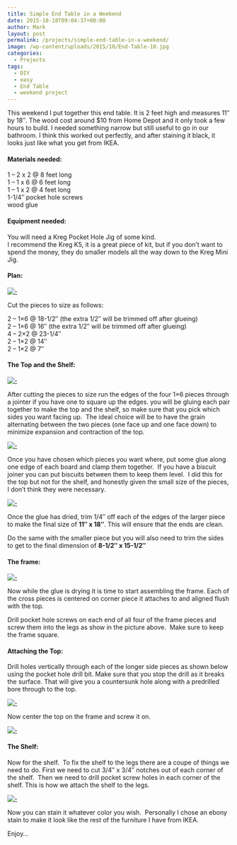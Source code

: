 ```yaml
---
title: Simple End Table in a Weekend
date: 2015-10-18T09:04:37+00:00
author: Mark
layout: post
permalink: /projects/simple-end-table-in-a-weekend/
image: /wp-content/uploads/2015/10/End-Table-10.jpg
categories:
  - Projects
tags:
  - DIY
  - easy
  - End Table
  - weekend project
---
```


This weekend I put together this end table. It is 2 feet high and measures 11&#8243; by 18&#8243;. The wood cost around $10 from Home Depot and it only took a few hours to build.&nbsp;I needed something narrow but still useful to&nbsp;go in our bathroom. I think this worked out perfectly, and after staining it black, it looks just like what you get from IKEA.

#### Materials needed:

1 – 2 x 2 @ 8 feet long  
1 – 1 x 6 @ 6 feet long  
1 – 1 x 2 @ 4 feet long  
1-1/4&#8243; pocket hole screws  
wood glue

#### Equipment needed:

You will need a Kreg Pocket Hole Jig of some kind.  
I recommend the Kreg K5, it is a great piece of kit, but if you don&#8217;t want to spend the money, they do smaller models all the way down to the Kreg Mini Jig.

#### Plan:

[![-](/assets/images/simple-end-table-in-a-weekend/End-Table-240x300.png)](/assets/images/simple-end-table-in-a-weekend/End-Table.png)

Cut the pieces to size as follows:

2 – 1&#215;6 @ 18-1/2&#8243; (the extra 1/2&#8243; will be trimmed off after glueing)  
2 – 1&#215;6 @ 16&#8243;&nbsp;(the extra 1/2&#8243; will be trimmed off after glueing)  
4 – 2&#215;2 @ 23-1/4&#8243;  
2 – 1&#215;2 @ 14&#8243;  
2 – 1&#215;2 @ 7&#8243;

#### The Top and the Shelf:

[![-](/assets/images/simple-end-table-in-a-weekend/End-Table-1-225x300.jpg)](/assets/images/simple-end-table-in-a-weekend/End-Table-1.png)

After cutting the pieces to size run the edges of the four 1&#215;6 pieces through a jointer if you have one to square up the edges. you will be gluing each pair together to make the top and the shelf, so make sure that you pick which sides you want facing up. &nbsp;The ideal choice will be to have the grain alternating between the two pieces (one face up and one face down) to minimize expansion and contraction of the top.

[![-](/assets/images/simple-end-table-in-a-weekend/End-Table-3-300x225.jpg)](/assets/images/simple-end-table-in-a-weekend/End-Table-3.png)

Once you have chosen which pieces you want where, put some glue along one edge of each board and clamp them together. &nbsp;If you have a biscuit joiner you can put biscuits between them to keep them level. &nbsp;I did this for the top but not for the shelf, and honestly given the small size of the pieces, I don&#8217;t think they were necessary.

[![-](/assets/images/simple-end-table-in-a-weekend/End-Table-4-300x225.jpg)](/assets/images/simple-end-table-in-a-weekend/End-Table-4.png)

Once the glue has dried, trim 1/4&#8243; off each of the edges of the larger piece to make the final size of **11&#8243; x 18&#8243;**. This will ensure that the ends are clean.

Do the same with the smaller piece but you will also need to trim the sides to get to the final dimension of <span style="white-space: nowrap;"><strong>8-1/2&#8243; x 15-1/2&#8243;</strong></span>

#### The frame:

[![-](/assets/images/simple-end-table-in-a-weekend/End-Table6-1024x567.png)](/assets/images/simple-end-table-in-a-weekend/End-Table6.png)

Now while the glue is drying it is time to start assembling the frame. Each of the cross pieces is centered on corner piece it attaches to and aligned flush with the top.

Drill pocket hole screws on each end of all four of the frame pieces and screw them into the legs as show in the picture above. &nbsp;Make sure to keep the frame square.

#### Attaching the Top:

Drill holes vertically through each of the longer side pieces as shown below using the pocket hole drill bit. Make sure that you stop the drill as it breaks the surface. That will give you a countersunk hole along with a predrilled bore through to the top.

[![-](/assets/images/simple-end-table-in-a-weekend/End-Table3-1024x567.png)](/assets/images/simple-end-table-in-a-weekend/End-Table3.png)

Now center the top on the frame and screw it on.

[![-](/assets/images/simple-end-table-in-a-weekend/End-Table-5.jpg)](/assets/images/simple-end-table-in-a-weekend/End-Table-5.jpg)

#### The Shelf:

Now for the shelf. &nbsp;To fix the shelf to the legs there are a coupe of things we need to do. First we need to cut 3/4&#8243; x 3/4&#8243; notches out of each corner of the shelf. &nbsp;Then we need to drill pocket screw holes in each corner of the shelf. This is how we attach the shelf to the legs.

[![-](/assets/images/simple-end-table-in-a-weekend/End-Table-6.jpg)](/assets/images/simple-end-table-in-a-weekend/End-Table-6.jpg)

Now you can stain it whatever color you wish. &nbsp;Personally I chose an ebony stain to make it look like the rest of the furniture I have from IKEA.

Enjoy&#8230;

